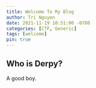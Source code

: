 ```yaml
---
title: Welcome To My Blog
author: Tri Nguyen
date: 2021-11-19 10:51:00 -0700
categories: [CTF, Generic]
tags: [welcome]
pin: true
---
```


## Who is Derpy?

A good boy.